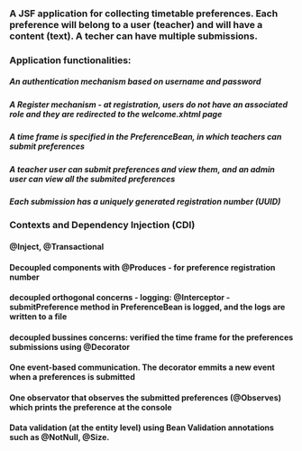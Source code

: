 ### A JSF application for collecting timetable preferences. Each preference will belong to a user (teacher) and will have a content (text). A techer can have multiple submissions. 
### Application functionalities:
  ##### An authentication mechanism based on username and password
  ##### A Register mechanism - at registration, users do not have an associated role and they are redirected to the welcome.xhtml page
  ##### A time frame is specified in the PreferenceBean, in which teachers can submit preferences
  ##### A teacher user can submit preferences and view them, and an admin user can view all the submited preferences
  ##### Each submission has a uniquely generated registration number (UUID)


### Contexts and Dependency Injection (CDI)
  #### @Inject, @Transactional
  #### Decoupled components with @Produces - for preference registration number
  #### decoupled orthogonal concerns - logging: @Interceptor - submitPreference method in PreferenceBean is logged, and the logs are written to a file 
  #### decoupled bussines concerns: verified the time frame for the preferences submissions using @Decorator
  #### One event-based communication. The decorator emmits a new event when a preferences is submitted
  #### One observator that observes the submitted preferences (@Observes) which prints the preference at the console
  #### Data validation (at the entity level) using Bean Validation annotations such as @NotNull, @Size. 
